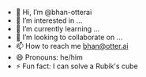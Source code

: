 - 👋 Hi, I’m @bhan-otterai
- 👀 I’m interested in ...
- 🌱 I’m currently learning ...
- 💞️ I’m looking to collaborate on ...
- 📫 How to reach me bhan@otter.ai
- 😄 Pronouns: he/him
- ⚡ Fun fact: I can solve a Rubik's cube

<!---
bhan-otterai/bhan-otterai is a ✨ special ✨ repository because its `README.md` (this file) appears on your GitHub profile.
You can click the Preview link to take a look at your changes.
--->
